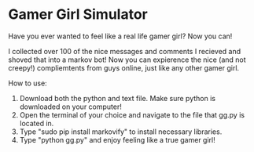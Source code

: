 # Gamer Girl Simulator 
Have you ever wanted to feel like a real life gamer girl?
Now you can!

I collected over 100 of the nice messages and comments I recieved and shoved that into a markov bot! 
Now you can expierence the nice (and not creepy!) compliemtents from guys online, just like any other gamer girl.

How to use: 
1. Download both the python and text file. Make sure python is downloaded on your computer!
2. Open the terminal of your choice and navigate to the file that gg.py is located in.
3. Type "sudo pip install markovify" to install necessary libraries.
4. Type "python gg.py" and enjoy feeling like a true gamer girl!
